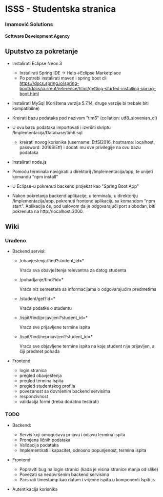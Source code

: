 # ISSS - Studentska stranica
### Imamović Solutions
#### Software Development Agency

## Uputstvo za pokretanje

* Instalirati Eclipse Neon.3
    *   Instalirati Spring IDE -> Help->Eclipse Marketplace
    *   Po potrebi instalirati maven i spring boot cli https://docs.spring.io/spring-boot/docs/current/reference/html/getting-started-installing-spring-boot.html
    
*   Instalirati MySql (Korištena verzija 5.7.14, druge verzije bi trebale biti kompatibilne)

*   Kreirati bazu podataka pod nazivom "tim6" (collation: utf8_slovenian_ci)

*   U ovu bazu podataka importovati i izvršiti skriptu /Implementacija/Database/tim6.sql
    * kreirati novog korisnika (username: EtfSI2016, hostname: localhost, password: 2016SIEtf) i dodati mu sve  privilegije na ovu bazu podataka
    
* Instalirati node.js

* Pomoću terminala navigirati u direktorij /Implementacija/app, te unijeti komandu "npm install"

* U Eclipse-u pokrenuti backend projekat kao "Spring Boot App"

* Nakon pokretanja backend aplikacije, u terminalu, u direktoriju /Implementacija/app, pokrenuti frontend aplikaciju sa komandom "npm start". Aplikacija će, pod uslovom da je odgovarajući port slobodan, biti pokrenuta na http://localhost:3000.

## Wiki

### Urađeno

* Backend servisi:
	* /obavjestenja/find?student_id=*
	
    	Vraća sva obavještenja relevantna za datog studenta
        
    * /pohadjanje/find?id=*
	
    	Vraća niz semestara sa informacijama o odgovarajućim predmetima
        
    * /student/get?id=*
	
    	Vraća podatke o studentu
        
    * /ispit/find/prijavljeni?student_id=*
	
    	Vraća sve prijavljene termine ispita

    * /ispit/find/neprijavljeni?student_id=*
	
    	Vraća sve objavljene termine ispita na koje student nije prijavljen, a čiji predmet pohađa

* Frontend:
	* login stranica
	* pregled obavještenja
	* pregled termina ispita
	* pregled studentskog profila
	* povezanost sa dovršenim backend servisima
	* responzivnost
	* validacija formi (treba dodatno testirati)
        
### TODO

* Backend:
	* Servis koji omogućava prijavu i odjavu termina ispita
	* Promjena ličnih podataka
	* Validacija podataka
	* Implementirati i kapacitet, odnosno popunjenost, termina ispita 

* Frontend:
	* Popraviti bug na login stranici (kada je visina stranice manja od slike)
	* Povezati sa nedovršenim backend servisima
	* Parsirati timestamp kao datum i vrijeme ispita u komponenti Ispiti.js

* Autentikacija korisnika